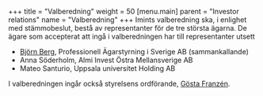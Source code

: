 +++
title = "Valberedning"
weight = 50
[menu.main]
parent = "Investor relations"
name = "Valberedning"
+++
Imints valberedning ska, i enlighet med stämmobeslut, bestå av representanter för de tre största ägarna. De ägare som accepterat att ingå i valberedningen har till representanter utsett

- [Björn Berg](mailto:bjorn.berg@protens.se), Professionell Ägarstyrning i Sverige AB (sammankallande)
- Anna Söderholm, Almi Invest Östra Mellansverige AB
- Mateo Santurio, Uppsala universitet Holding AB

I valberedningen ingår också styrelsens ordförande, [Gösta Franzén](mailto:gosta.franzen@vidhance.com).
